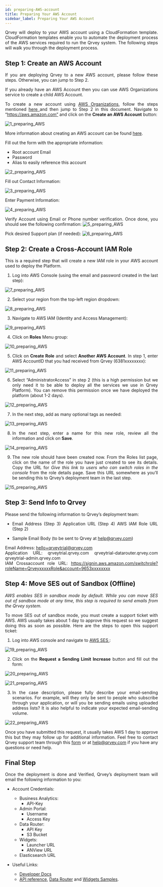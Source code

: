```yaml
---
id: preparing-AWS-account
title: Preparing Your AWS Account
sidebar_label: Preparing Your AWS Account
---
```


<div style="text-align: justify">

Qrvey will deploy to your AWS account using a CloudFormation template. CloudFormation templates enable you to automate the deployment process of the AWS services required to run the Qrvey system. The following steps will walk you through the deployment process.

## Step 1: Create an AWS Account

If you are deploying Qrvey to a new AWS account, please follow these steps. Otherwise, you can jump to Step 2. 

If you already have an AWS Account then you can use AWS Organizations service to create a child AWS Account. 

To create a new account using <a href="https://aws.amazon.com/organizations/">AWS Organizations</a>, follow the steps mentioned <a href="https://docs.aws.amazon.com/organizations/latest/userguide/orgs_manage_accounts_create.html"> here </a> and then jump to Step 2 in this document.
Navigate to “https://aws.amazon.com” and click on the **Create an AWS Account** button:

![1_preparing_AWS](https://s3.amazonaws.com/cdn.qrvey.com/documentation_assets/get-started/preparing-aws/aws_prep1.png#thumbnail)

More information about creating an AWS account can be found <a href="https://aws.amazon.com/premiumsupport/knowledge-center/create-and-activate-aws-account/?icmpid=support_rt_kc_articles">here</a>.

Fill out the form with the appropriate information:
* Root account Email
* Password
* Alias to easily reference this account

![2_preparing_AWS](https://s3.amazonaws.com/cdn.qrvey.com/documentation_assets/get-started/preparing-aws/aws_prep2.png#thumbnail)


Fill out Contact Information:

![3_preparing_AWS](https://s3.amazonaws.com/cdn.qrvey.com/documentation_assets/get-started/preparing-aws/aws_prep3.png#thumbnail-60)

Enter Payment Information:

![4_preparing_AWS](https://s3.amazonaws.com/cdn.qrvey.com/documentation_assets/get-started/preparing-aws/aws_prep4.png#thumbnail-60)

Verify Account using Email or Phone number verification. Once done, you should see the following confirmation:
![5_preparing_AWS](https://s3.amazonaws.com/cdn.qrvey.com/documentation_assets/get-started/preparing-aws/aws_prep5.png#thumbnail-60)


Pick desired Support plan (if needed):
![6_preparing_AWS](https://s3.amazonaws.com/cdn.qrvey.com/documentation_assets/get-started/preparing-aws/aws_prep6.png#thumbnail)


## Step 2: Create a Cross-Account IAM Role
This is a required step that will create a new IAM role in your AWS account used to deploy the Platform.

1. Log into AWS Console (using the email and password created in the last step):

![7_preparing_AWS](https://s3.amazonaws.com/cdn.qrvey.com/documentation_assets/get-started/preparing-aws/aws_prep7.png#thumbnail)


2. Select your region from the top-left region dropdown:

![8_preparing_AWS](https://s3.amazonaws.com/cdn.qrvey.com/documentation_assets/get-started/preparing-aws/aws_prep8.png#thumbnail-60)


3. Navigate to AWS IAM (Identity and Access Management):

![9_preparing_AWS](https://s3.amazonaws.com/cdn.qrvey.com/documentation_assets/get-started/preparing-aws/aws_prep9.png#thumbnail)


4. Click on **Roles** Menu group:

![10_preparing_AWS](https://s3.amazonaws.com/cdn.qrvey.com/documentation_assets/get-started/preparing-aws/aws_prep10.png#thumbnail)

5. Click on **Create Role** and select **Another AWS Account**. In step 1, enter AWS AccountID that you had received from Qrvey (6381xxxxxxxx):

![11_preparing_AWS](https://s3.amazonaws.com/cdn.qrvey.com/documentation_assets/get-started/preparing-aws/aws_prep11.png#thumbnail)

6. Select “AdministratorAccess” in step 2 (this is a high permission but we only need it to be able to deploy all the services we use in Qrvey Platform). You can remove this permission once we have deployed the platform (about 1-2 days).

![12_preparing_AWS](https://s3.amazonaws.com/cdn.qrvey.com/documentation_assets/get-started/preparing-aws/aws_prep12.png#thumbnail)

7. In the next step, add as many optional tags as needed:

![13_preparing_AWS](https://s3.amazonaws.com/cdn.qrvey.com/documentation_assets/get-started/preparing-aws/aws_prep13.png#thumbnail)

8. In the next step, enter a name for this new role, review all the information and click on **Save**.

![14_preparing_AWS](https://s3.amazonaws.com/cdn.qrvey.com/documentation_assets/get-started/preparing-aws/aws_prep14.png#thumbnail)

9. The new role should have been created now. From the Roles list page, click on the name of the role you have just created to see its details. Copy the URL for *Give this link to users who can switch roles in the console* from the role details page. Save this URL somewhere as you’ll be sending this to Qrvey’s deployment team in the last step.

![15_preparing_AWS](https://s3.amazonaws.com/cdn.qrvey.com/documentation_assets/get-started/preparing-aws/aws_prep15.png#thumbnail)



## Step 3: Send Info to Qrvey
Please send the following information to Qrvey’s deployment team:
* Email Address (Step 3) Application URL (Step 4) AWS IAM Role URL (Step 2)

* Sample Email Body (to be sent to Qrvey at help@qrvey.com)

Email Address: hello+qrveytrial@qrvey.com <br>
Application URL:    qrveytrial.qrvey.com
            qrveytrial-datarouter.qrvey.com
            qrveytrial-admin.qrvey.com <br>
IAM Crossaccount role URL: https://signin.aws.amazon.com/switchrole?roleName=QrveyxxxxxRole&account=9653xxxxxxxx


## Step 4: Move SES out of Sandbox (Offline)
*AWS enables SES in sandbox mode by default. While you can move SES out of sandbox mode at any time, this step is required to send emails from the Qrvey system.*

To move SES out of sandbox mode, you must create a support ticket with AWS. AWS usually takes about 1 day to approve this request so we suggest doing this as soon as possible. Here are the steps to open this support ticket: 

1. Log into AWS console and navigate to <a href="http://aws.amazon.com/ses"> AWS SES </a>:

![19_preparing_AWS](https://s3.amazonaws.com/cdn.qrvey.com/documentation_assets/get-started/preparing-aws/aws_prep19.png#thumbnail-60)

2. Click on the **Request a Sending Limit Increase** button and fill out the form:

![20_preparing_AWS](https://s3.amazonaws.com/cdn.qrvey.com/documentation_assets/get-started/preparing-aws/aws_prep20.png#thumbnail)

![21_preparing_AWS](https://s3.amazonaws.com/cdn.qrvey.com/documentation_assets/get-started/preparing-aws/aws_prep21.png#thumbnail)

3. In the case description, please fully describe your email-sending scenarios. For example, will they only be sent to people who subscribe through your application, or will you be sending emails using uploaded address lists? It is also helpful to indicate your expected email-sending volume.

![22_preparing_AWS](https://s3.amazonaws.com/cdn.qrvey.com/documentation_assets/get-started/preparing-aws/aws_prep22.png#thumbnail)

Once you have submitted this request, it usually takes AWS 1 day to approve this but they may follow up for additional information. Feel free to contact Qrvey support team through this <a href="/docs/faqs/ask-us/"> form</a> or at help@qrvey.com if you have any questions or need help.

## Final Step
Once the deployment is done and Verified, Qrvey’s deployment team will email the following information to you:

* Account Credentials:

  * Business Analytics:
    * API-Key
  * Admin Portal:
    * Username
    * Access Key
  * Data Router:
     * API Key
     * S3 Bucket
  * Widgets:
     * Launcher URL
     * ANView URL
  * Elasticsearch URL
* Useful Links:
    * <a href="/docs/docs/get-started/get-started-architecture/">Developer Docs</a>
    * <a href="/docs/embedding/api/api-intro/"> API reference</a>, <a href="/docs/data-router/introduction/data-router-intro/">Data Router</a> and <a href="/docs/embedding/widgets/widget-intro/">Widgets Samples</a>.

